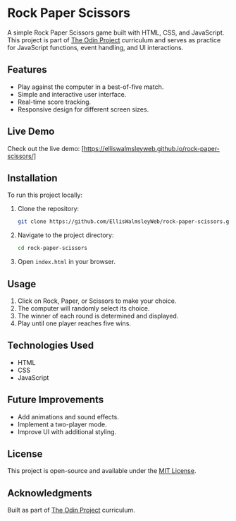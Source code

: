 # Rock Paper Scissors

A simple Rock Paper Scissors game built with HTML, CSS, and JavaScript. This project is part of [The Odin Project](https://www.theodinproject.com/) curriculum and serves as practice for JavaScript functions, event handling, and UI interactions.

## Features
- Play against the computer in a best-of-five match.
- Simple and interactive user interface.
- Real-time score tracking.
- Responsive design for different screen sizes.

## Live Demo
Check out the live demo: [https://elliswalmsleyweb.github.io/rock-paper-scissors/]

## Installation
To run this project locally:
1. Clone the repository:
   ```sh
   git clone https://github.com/EllisWalmsleyWeb/rock-paper-scissors.git
   ```
2. Navigate to the project directory:
   ```sh
   cd rock-paper-scissors
   ```
3. Open `index.html` in your browser.

## Usage
1. Click on Rock, Paper, or Scissors to make your choice.
2. The computer will randomly select its choice.
3. The winner of each round is determined and displayed.
4. Play until one player reaches five wins.

## Technologies Used
- HTML
- CSS
- JavaScript

## Future Improvements
- Add animations and sound effects.
- Implement a two-player mode.
- Improve UI with additional styling.

## License
This project is open-source and available under the [MIT License](LICENSE).

## Acknowledgments
Built as part of [The Odin Project](https://www.theodinproject.com/) curriculum.
